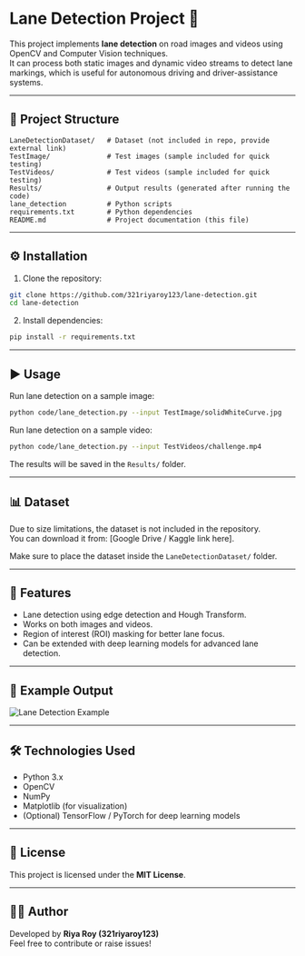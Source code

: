 # Lane Detection Project 🚗

This project implements **lane detection** on road images and videos using OpenCV and Computer Vision techniques.  
It can process both static images and dynamic video streams to detect lane markings, which is useful for autonomous driving and driver-assistance systems.

---

## 📂 Project Structure
```
LaneDetectionDataset/   # Dataset (not included in repo, provide external link)
TestImage/              # Test images (sample included for quick testing)
TestVideos/             # Test videos (sample included for quick testing)
Results/                # Output results (generated after running the code)
lane_detection          # Python scripts
requirements.txt        # Python dependencies
README.md               # Project documentation (this file)
```

---

## ⚙️ Installation

1. Clone the repository:
```bash
git clone https://github.com/321riyaroy123/lane-detection.git
cd lane-detection
```

2. Install dependencies:
```bash
pip install -r requirements.txt
```

---

## ▶️ Usage

Run lane detection on a sample image:
```bash
python code/lane_detection.py --input TestImage/solidWhiteCurve.jpg
```

Run lane detection on a sample video:
```bash
python code/lane_detection.py --input TestVideos/challenge.mp4
```

The results will be saved in the `Results/` folder.

---

## 📊 Dataset

Due to size limitations, the dataset is not included in the repository.  
You can download it from: [Google Drive / Kaggle link here].

Make sure to place the dataset inside the `LaneDetectionDataset/` folder.

---

## 🔑 Features

- Lane detection using edge detection and Hough Transform.  
- Works on both images and videos.  
- Region of interest (ROI) masking for better lane focus.  
- Can be extended with deep learning models for advanced lane detection.  

---

## 🎥 Example Output

![Lane Detection Example](Result/finalOutput.gif)

---

## 🛠️ Technologies Used

- Python 3.x  
- OpenCV  
- NumPy  
- Matplotlib (for visualization)  
- (Optional) TensorFlow / PyTorch for deep learning models  

---

## 📜 License

This project is licensed under the **MIT License**.

---

## 👩‍💻 Author

Developed by **Riya Roy (321riyaroy123)**  
Feel free to contribute or raise issues!
